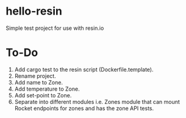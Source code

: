 # hello-resin
Simple test project for use with resin.io

# To-Do
1. Add cargo test to the resin script (Dockerfile.template).
1. Rename project.
1. Add name to Zone.
1. Add temperature to Zone.
1. Add set-point to Zone.
1. Separate into different modules i.e. Zones module that can mount Rocket endpoints for zones and has the zone API tests.
